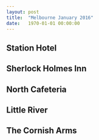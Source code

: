 ```yaml
---
layout: post
title:  "Melbourne January 2016"
date:   1970-01-01 00:00:00
---
```


## Station Hotel

## Sherlock Holmes Inn

## North Cafeteria

## Little River

## The Cornish Arms